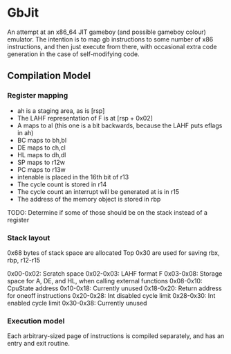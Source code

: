 GbJit
===

An attempt at an x86\_64 JIT gameboy (and possible gameboy colour) emulator.
The intention is to map gb instructions to some number of x86 instructions,
and then just execute from there, with occasional extra code generation
in the case of self-modifying code.

Compilation Model
---

### Register mapping
- ah is a staging area, as is [rsp]
- The LAHF representation of F is at [rsp + 0x02]
- A maps to al (this one is a bit backwards, because the LAHF puts eflags in ah)
- BC maps to bh,bl
- DE maps to ch,cl
- HL maps to dh,dl
- SP maps to r12w
- PC maps to r13w
- intenable is placed in the 16th bit of r13
- The cycle count is stored in r14
- The cycle count an interrupt will be generated at is in r15
- The address of the memory object is stored in rbp

TODO: Determine if some of those should be on the stack instead of a register

### Stack layout
0x68 bytes of stack space are allocated
Top 0x30 are used for saving rbx, rbp, r12-r15

0x00-0x02: Scratch space
0x02-0x03: LAHF format F
0x03-0x08: Storage space for A, DE, and HL, when calling external functions
0x08-0x10: CpuState address
0x10-0x18: Currently unused
0x18-0x20: Return address for oneoff instructions
0x20-0x28: Int disabled cycle limit
0x28-0x30: Int enabled cycle limit
0x30-0x38: Currently unused

### Execution model
Each arbitrary-sized page of instructions is compiled separately, and has an entry
and exit routine.
